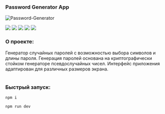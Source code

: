 ### Password Generator App

![Password-Generator](https://github.com/Melyfr/password-generator/assets/72978278/14f5ddef-5e33-4179-b1e7-5d3049df05b0)
<div>
  <img src="https://img.shields.io/badge/TypeScript-1F2544?style=for-the-badge&logo=typescript&logoColor=#3178C6"/> 
  <img src="https://img.shields.io/badge/HTML-1F2544?style=for-the-badge&logo=html5&logoColor=#E34F26"/> 
  <img src="https://img.shields.io/badge/CSS-1F2544?style=for-the-badge&logo=css3&logoColor=1572B6"/> 
  <img src="https://img.shields.io/badge/React-1F2544?style=for-the-badge&logo=react&logoColor=#61DAFB"/> 
  <img src="https://img.shields.io/badge/Vite-1F2544?style=for-the-badge&logo=vite&logoColor=#646CFF"/> 
</div>

### О проекте:

Генератор случайных паролей с возможностью выбора символов и длины пароля. Генерация паролей основана на криптографически стойком генераторе псевдослучайных чисел. Интерфейс приложения адаптирован для различных размеров экрана.
#

### Быстрый запуск:

```
npm i
```
```
npm run dev
```
